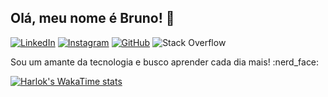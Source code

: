 ## Olá, meu nome é Bruno! 👋

[![LinkedIn](https://img.shields.io/badge/LinkedIn-0077B5?style=for-the-badge&logo=linkedin&logoColor=white)](https://www.linkedin.com/in/brunolcardoso/)
[![Instagram](https://img.shields.io/badge/Instagram-E4405F?style=for-the-badge&logo=instagram&logoColor=white)](https://www.instagram.com/blcardoso_/)
[![GitHub](https://img.shields.io/badge/GitHub-100000?style=for-the-badge&logo=github&logoColor=white)](https://github.com/blcardoso)
![Stack Overflow](https://img.shields.io/badge/-Stackoverflow-FE7A16?style=for-the-badge&logo=stack-overflow&logoColor=white)

<p>Sou um amante da tecnologia e busco aprender cada dia mais! :nerd_face:</p>

[![Harlok's WakaTime stats](https://github-readme-stats.vercel.app/api/wakatime?username=bruno.cardosox@gmail.com)](https://github.com/anuraghazra/github-readme-stats)
